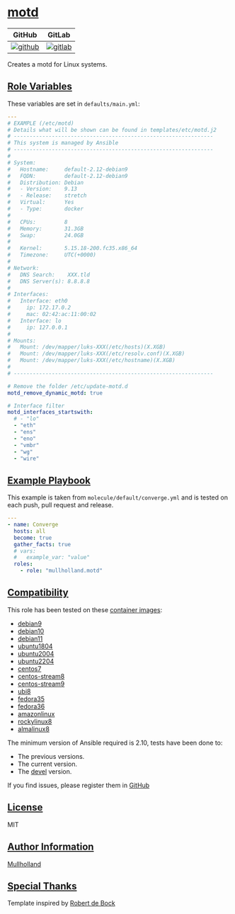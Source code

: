 # [motd](#motd)

|GitHub|GitLab|
|------|------|
|[![github](https://github.com/mullholland/ansible-role-motd/workflows/Ansible%20Molecule/badge.svg)](https://github.com/mullholland/ansible-role-motd/actions)|[![gitlab](https://gitlab.com/mullholland/ansible-role-motd/badges/master/pipeline.svg)](https://gitlab.com/mullholland/ansible-role-motd)|[![quality](https://img.shields.io/ansible/quality/unset)](https://galaxy.ansible.com/mullholland/motd)|

Creates a motd for Linux systems.

## [Role Variables](#role-variables)

These variables are set in `defaults/main.yml`:
```yaml
---
# EXAMPLE (/etc/motd)
# Details what will be shown can be found in templates/etc/motd.j2
# ---------------------------------------------------------------
# This system is managed by Ansible
# ---------------------------------------------------------------
#
# System:
#   Hostname:     default-2.12-debian9
#   FQDN:         default-2.12-debian9
#   Distribution: Debian
#   - Version:    9.13
#   - Release:    stretch
#   Virtual:      Yes
#   - Type:       docker
#
#   CPUs:         8
#   Memory:       31.3GB
#   Swap:         24.0GB
#
#   Kernel:       5.15.18-200.fc35.x86_64
#   Timezone:     UTC(+0000)
#
# Network:
#   DNS Search:    XXX.tld
#   DNS Server(s): 8.8.8.8
#
# Interfaces:
#   Interface: eth0
#     ip: 172.17.0.2
#     mac: 02:42:ac:11:00:02
#   Interface: lo
#     ip: 127.0.0.1
#
# Mounts:
#   Mount: /dev/mapper/luks-XXX(/etc/hosts)(X.XGB)
#   Mount: /dev/mapper/luks-XXX(/etc/resolv.conf)(X.XGB)
#   Mount: /dev/mapper/luks-XXX(/etc/hostname)(X.XGB)
#
# ---------------------------------------------------------------

# Remove the folder /etc/update-motd.d
motd_remove_dynamic_motd: true

# Interface filter
motd_interfaces_startswith:
  # - "lo"
  - "eth"
  - "ens"
  - "eno"
  - "vmbr"
  - "wg"
  - "wire"
```


## [Example Playbook](#example-playbook)

This example is taken from `molecule/default/converge.yml` and is tested on each push, pull request and release.
```yaml
---
- name: Converge
  hosts: all
  become: true
  gather_facts: true
  # vars:
  #   example_var: "value"
  roles:
    - role: "mullholland.motd"
```





## [Compatibility](#compatibility)

This role has been tested on these [container images](https://hub.docker.com/u/mullholland):

-   [debian9](https://hub.docker.com/r/mullholland/docker-molecule-debian9)
-   [debian10](https://hub.docker.com/r/mullholland/docker-molecule-debian10)
-   [debian11](https://hub.docker.com/r/mullholland/docker-molecule-debian11)
-   [ubuntu1804](https://hub.docker.com/r/mullholland/docker-molecule-ubuntu1804)
-   [ubuntu2004](https://hub.docker.com/r/mullholland/docker-molecule-ubuntu2004)
-   [ubuntu2204](https://hub.docker.com/r/mullholland/docker-molecule-ubuntu2204)
-   [centos7](https://hub.docker.com/r/mullholland/docker-molecule-centos7)
-   [centos-stream8](https://hub.docker.com/r/mullholland/docker-molecule-centos-stream8)
-   [centos-stream9](https://hub.docker.com/r/mullholland/docker-molecule-centos-stream9)
-   [ubi8](https://hub.docker.com/r/mullholland/docker-molecule-ubi8)
-   [fedora35](https://hub.docker.com/r/mullholland/docker-molecule-fedora35)
-   [fedora36](https://hub.docker.com/r/mullholland/docker-molecule-fedora36)
-   [amazonlinux](https://hub.docker.com/r/mullholland/docker-molecule-amazonlinux)
-   [rockylinux8](https://hub.docker.com/r/mullholland/docker-molecule-rockylinux8)
-   [almalinux8](https://hub.docker.com/r/mullholland/docker-molecule-almalinux8)

The minimum version of Ansible required is 2.10, tests have been done to:

-   The previous versions.
-   The current version.
-   The [devel](https://docs.ansible.com/ansible/latest/installation_guide/intro_installation.html#installing-devel-from-github-with-pip) version.





If you find issues, please register them in [GitHub](https://github.com/mullholland/ansible-role-motd/issues)

## [License](#license)

MIT


## [Author Information](#author-information)

[Mullholland](https://github.com/mullholland)

## [Special Thanks](#special-thanks)

Template inspired by [Robert de Bock](https://github.com/robertdebock)
